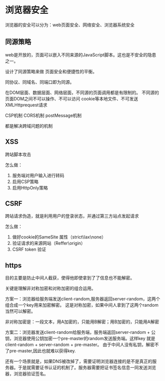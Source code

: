 # 浏览器安全

浏览器的安全可以分为：web页面安全、网络安全、浏览器系统安全



## 同源策略

web是开放的，页面可以嵌入不同来源的JavaScript脚本。这也是不安全的隐患之一。

设计了同源策略来做 页面安全和便捷性的平衡。

同协议、同域名、同端口即为同源。

在DOM层面、数据层面、网络层面，不同源的页面调用都是有限制的。
不同源的页面DOM之间不可以操作、不可以访问 cookie等本地文件、不可发送XMLHttprequest请求

CSP机制
CORS机制
postMessage机制

都是解决跨域问题的机制


## XSS 

跨站脚本攻击

怎么做：
1. 服务端对用户输入进行转码
2. 启用CSP策略
3. 启用HttpOnly策略

## CSRF

跨站请求伪造，就是利用用户的登录状态，并通过第三方站点发起请求

怎么做：
1. 做好cookie的SameSite 属性（strict\lax\none）
2. 验证请求的来源网站（Reffer\origin）
3. CSRF token 验证

## https

目的主要是防止中间人截获，使得他即使拿到了了信息也不能解密。

关键是理解非对称加密和对称加密的组合运用。

方案一：浏览器给服务端发送client-random,服务器返回server-random，这两个组合成一个key用来加密解密。
    这是对称加密，如果中间人拿到了这两个random当然可以解密。

非对称加密是：一段文本，用A加密的，只能用B解密；用B加密的，只能用A解密

方案二：浏览器发送client-random给服务端，服务端返回server-random + 公钥，浏览器使用公钥加密一个pre-master的random发送服务端。这样key 就是 client-random + server-random + pre-master。
    由于中间人没有私钥，解密不了pre-master,因此也就难以获得key.

还有一个场景就是，如果DNS被改掉了，需要证明浏览器连接的是不是真正的服务器。于是就需要证书认证的机制了。服务器需要把证书签名信息一同发送浏览器，浏览器验证签名。






